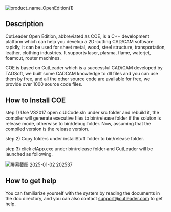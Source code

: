 ![product_name_OpenEdition(1)](https://github.com/user-attachments/assets/830874f5-8bfc-44b5-9a9e-5aa39b4da520)

## Description
CutLeader Open Edition, abbreviated as COE, is a C++ development platform which can help you develop a 2D-cutting CAD/CAM software rapidly, it can be used for sheet metal, 
wood, steel structure, transportation, leather, clothing industries. It supports laser, plasma, flame, waterjet, foamcut, router machines.

COE is based on CutLeader which is a successful CAD/CAM developed by TAOSoft, we built some CADCAM knowledge to dll files and you can use them by free, and all
the other source code are available for free, we provide over 1000 source code files.

## How to Install COE
step 1) Use VS2017 open clUICode.sln under src folder and rebuild it, the compiler will generate executive files to bin/release folder if the soluton is release mode, 
        otherwise to bin/debug folder. Now, assuming that the compiled version is the release version.  
        
step 2) Copy folders under installStuff folder to bin/release folder.  

step 3) click clApp.exe under bin/release folder and CutLeader will be launched as following.  



![屏幕截图 2025-01-02 202537](https://github.com/user-attachments/assets/3f1fd9d6-74a7-4e63-95f2-bd4fc8357b73)

## How to get help
You can familiarize yourself with the system by reading the documents in the doc directory, and you can also contact support@cutleader.com to get help.
